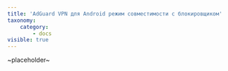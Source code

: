 ```yaml
---
title: 'AdGuard VPN для Android режим совместимости с блокировщиком'
taxonomy:
    category:
        - docs
visible: true
---
```


~placeholder~